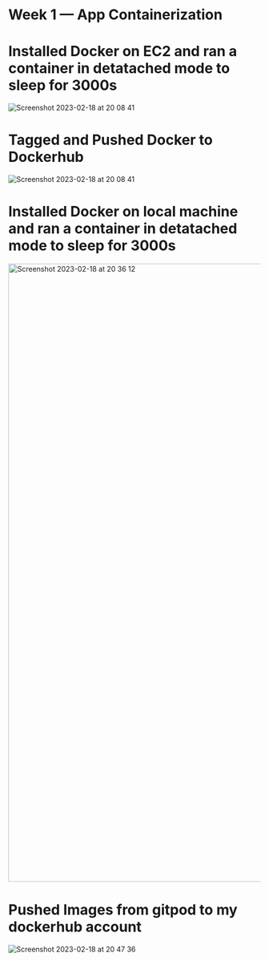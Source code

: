 # Week 1 — App Containerization

# Installed Docker on EC2 and ran a container in detatached mode to sleep for 3000s
![Screenshot 2023-02-18 at 20 08 41](https://user-images.githubusercontent.com/124910763/219897596-f8c91c40-6e2c-4af6-8b7a-c8d899a59136.png)


# Tagged and Pushed Docker to Dockerhub
![Screenshot 2023-02-18 at 20 08 41](https://user-images.githubusercontent.com/124910763/219897525-ea72ee38-db7c-4160-ab85-9e139f9c5eed.png)


# Installed Docker on local machine and ran a container in detatached mode to sleep for 3000s
<img width="1234" alt="Screenshot 2023-02-18 at 20 36 12" src="https://user-images.githubusercontent.com/124910763/219897708-38734d44-1ad0-4117-8a56-1645f54f99c0.png">

# Pushed Images from gitpod to my dockerhub account
![Screenshot 2023-02-18 at 20 47 36](https://user-images.githubusercontent.com/124910763/219898867-903d5051-1a21-426f-882f-f6359d7c2879.png)
